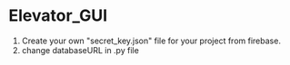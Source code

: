 # Elevator_GUI


1.  Create your own "secret_key.json" file for your project from firebase.
2.  change databaseURL in .py file
